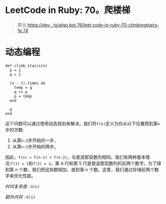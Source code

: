 # LeetCode in Ruby: 70。爬楼梯

> 原文:[https://dev . to/algo bot 76/leet code-in-ruby-70-climbingstairs-1e 74](https://dev.to/algobot76/leetcode-in-ruby-70-climbingstairs-1e74)

# [](#dynamic-programming)动态编程

```
def climb_stairs(n)
  p = 1
  q = 1

  (n - 1).times do
    temp = q
    q += p
    p = temp
  end

  q
end 
```

这个问题可以通过使用动态规划来解决。我们将`f(n)`定义为你从以下位置爬到第`n`步的次数:

1.  从第`n-1`步开始的一步，
2.  从第`n-2`步开始的两步。

因此，`f(n) = f(n-1) + f(n-2)`，与斐波那契数列相同。我们有两种基本情况:`f(1) = 1`和`f(2) = 2`。第 4 行和第 5 行是斐波那契数列的前两个数字。为了得到第 n 个数，我们把这些数相加，直到第 n 个数。这里，我们通过存储前两个数字来优化性能。

*时间复杂度* : `O(n)`

*额外内存* : `O(1)`